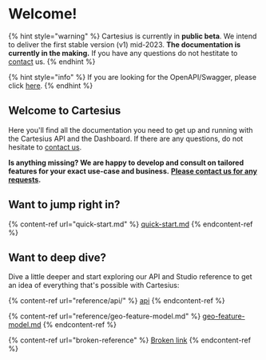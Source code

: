 # Welcome!

{% hint style="warning" %}
Cartesius is currently in **public beta**. We intend to deliver the first stable version (v1) mid-2023. **The documentation is currently in the making.** If you have any questions do not hestitate to [contact](https://cartesius.io/contact/) us.
{% endhint %}

{% hint style="info" %}
If you are looking for the OpenAPI/Swagger, please click [here](https://api.cartesius.io/beta/openapi).
{% endhint %}

## Welcome to Cartesius

Here you'll find all the documentation you need to get up and running with the Cartesius API and the Dashboard. If there are any questions, do not hesitate to [contact us](https://cartesius.io/contact).

**Is anything missing? We are happy to develop and consult on tailored features for your exact use-case and business.** [**Please contact us for any requests**](https://cartesius.io/contact/)**.**

## Want to jump right in?

{% content-ref url="quick-start.md" %}
[quick-start.md](quick-start.md)
{% endcontent-ref %}

## Want to deep dive?

Dive a little deeper and start exploring our API and Studio reference to get an idea of everything that's possible with Cartesius:

{% content-ref url="reference/api/" %}
[api](reference/api/)
{% endcontent-ref %}

{% content-ref url="reference/geo-feature-model.md" %}
[geo-feature-model.md](reference/geo-feature-model.md)
{% endcontent-ref %}

{% content-ref url="broken-reference" %}
[Broken link](broken-reference)
{% endcontent-ref %}
